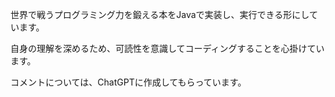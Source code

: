 世界で戦うプログラミング力を鍛える本をJavaで実装し、実行できる形にしています。

自身の理解を深めるため、可読性を意識してコーディングすることを心掛けています。

コメントについては、ChatGPTに作成してもらっています。

